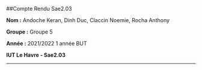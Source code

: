 ##Compte Rendu Sae2.03 

**Nom :** 
Andoche Keran, 
Dinh Duc, 
Claccin Noemie, 
Rocha Anthony

**Groupe :** Groupe 5

**Année :** 2021/2022 1 année BUT

**IUT Le Havre - Sae2.03**

--------------------------------------------------------------------------------
